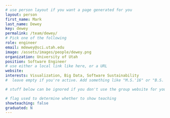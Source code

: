 ```yaml
---
# use person layout if you want a page generated for you
layout: person
first_name: Mark
last_name: Dewey
key: dewey
permalink: /team/dewey/
# Pick one of the following
role: engineer
email: mdewey@sci.utah.edu
image: /assets/images/people/dewey.png
organization: University of Utah
position: Software Engineer
# use either a local link like here, or a URL
website: 
interests: Visualization, Big Data, Software Sustainability
#  leave empty if you're active. Add something like "M.S.'16" or "B.S.'17" if you got a degree while at VDL. Add "N" if you left VDS before you got a degree.

# stuff below can be ignored if you don't use the group website for your private website

# flag used to determine whether to show teaching
showteaching: false
graduated: N
---
```

